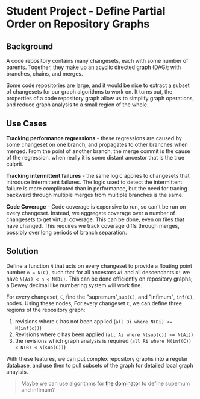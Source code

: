 

# Student Project - Define Partial Order on Repository Graphs 

## Background

A code repository contains many changesets, each with some number of parents. Together, they make up an acyclic directed graph (DAG); with branches, chains, and merges. 

Some code repositories are large, and it would be nice to extract a subset of changesets for our graph algorithms to work on. It turns out, the properties of a code repository graph allow us to simplify graph operations, and reduce graph analysis to a small region of the whole. 


## Use Cases

**Tracking performance regressions** - these regressions are caused by some changeset on one branch, and propagates to other branches when merged. From the point of another branch, the merge commit is the cause of the regression, when really it is some distant ancestor that is the true culprit. 
 
**Tracking intermittent failures** - the same logic applies to changesets that introduce intermittent failures. The logic used to detect the intermittent failure is more complicated than in performance, but the need for tracing backward through multiple merges from multiple branches is the same.

**Code Coverage** - Code coverage is expensive to run, so can't be run on every changeset.  Instead, we aggregate coverage over a number of changesets to get virtual coverage. This can be done, even on files that have changed. This requires we track coverage diffs through merges, possibly over long periods of branch separation. 

## Solution

Define a function `N` that acts on every changeset to provide a floating point number `n = N(C)`, such that for all ancestors `Ai` and all descendants `Di` we have `N(Ai) < n < N(Di)`.  This can be done efficiently on repository graphs; a Dewey decimal like numbering system will work fine.

For every changeset, `C`, find the "supremum",`sup(C)`, and "infimum", `inf(C)`, nodes. Using these nodes, For every changeset `C`, we can define three regions of the repository graph:  

1. revisions where `C` has not been applied (`all Di where N(Di) <= N(inf(c))`)
2. Revisions where `C` has been applied (`all Ai where N(sup(c)) <= N(Ai)`)
3. the revisions which graph analysis is required (`all Ri where N(inf(C)) < N(R) < N(sup(C))`)

With these features, we can put complex repository graphs into a regular database, and use then to pull subsets of the graph for detailed local graph anaylsis.

> Maybe we can use algorithms for [the dominator](https://en.wikipedia.org/wiki/Dominator_(graph_theory)) to define supemum and infimum?
